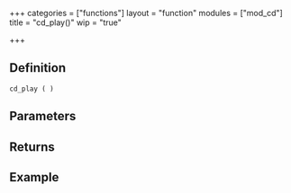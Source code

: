 +++
categories = ["functions"]
layout = "function"
modules = ["mod_cd"]
title = "cd_play()"
wip = "true"

+++

## Definition

    cd_play ( )

## Parameters

## Returns

## Example

```
```
